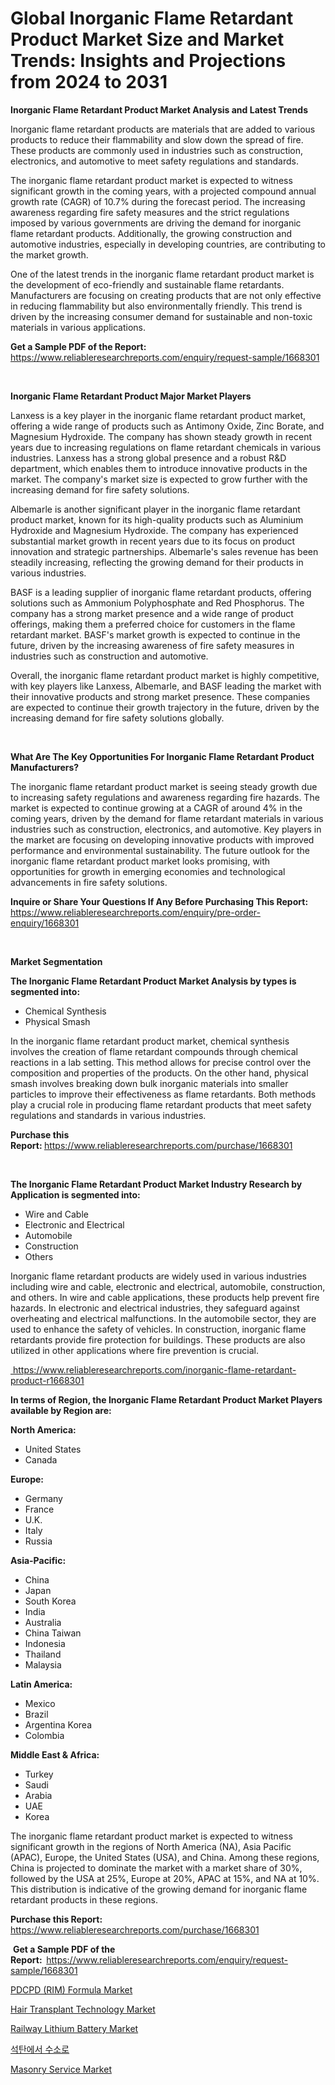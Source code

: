 <p><h1>Global Inorganic Flame Retardant Product Market Size and Market Trends: Insights and Projections from 2024 to 2031</h1></p><p><strong>Inorganic Flame Retardant Product Market Analysis and Latest Trends</strong></p>
<p><p>Inorganic flame retardant products are materials that are added to various products to reduce their flammability and slow down the spread of fire. These products are commonly used in industries such as construction, electronics, and automotive to meet safety regulations and standards.</p><p>The inorganic flame retardant product market is expected to witness significant growth in the coming years, with a projected compound annual growth rate (CAGR) of 10.7% during the forecast period. The increasing awareness regarding fire safety measures and the strict regulations imposed by various governments are driving the demand for inorganic flame retardant products. Additionally, the growing construction and automotive industries, especially in developing countries, are contributing to the market growth.</p><p>One of the latest trends in the inorganic flame retardant product market is the development of eco-friendly and sustainable flame retardants. Manufacturers are focusing on creating products that are not only effective in reducing flammability but also environmentally friendly. This trend is driven by the increasing consumer demand for sustainable and non-toxic materials in various applications.</p></p>
<p><strong>Get a Sample PDF of the Report:&nbsp;</strong> <a href="https://www.reliableresearchreports.com/enquiry/request-sample/1668301">https://www.reliableresearchreports.com/enquiry/request-sample/1668301</a></p>
<p>&nbsp;</p>
<p><strong>Inorganic Flame Retardant Product Major Market Players</strong></p>
<p><p>Lanxess is a key player in the inorganic flame retardant product market, offering a wide range of products such as Antimony Oxide, Zinc Borate, and Magnesium Hydroxide. The company has shown steady growth in recent years due to increasing regulations on flame retardant chemicals in various industries. Lanxess has a strong global presence and a robust R&D department, which enables them to introduce innovative products in the market. The company's market size is expected to grow further with the increasing demand for fire safety solutions.</p><p>Albemarle is another significant player in the inorganic flame retardant product market, known for its high-quality products such as Aluminium Hydroxide and Magnesium Hydroxide. The company has experienced substantial market growth in recent years due to its focus on product innovation and strategic partnerships. Albemarle's sales revenue has been steadily increasing, reflecting the growing demand for their products in various industries.</p><p>BASF is a leading supplier of inorganic flame retardant products, offering solutions such as Ammonium Polyphosphate and Red Phosphorus. The company has a strong market presence and a wide range of product offerings, making them a preferred choice for customers in the flame retardant market. BASF's market growth is expected to continue in the future, driven by the increasing awareness of fire safety measures in industries such as construction and automotive.</p><p>Overall, the inorganic flame retardant product market is highly competitive, with key players like Lanxess, Albemarle, and BASF leading the market with their innovative products and strong market presence. These companies are expected to continue their growth trajectory in the future, driven by the increasing demand for fire safety solutions globally.</p></p>
<p>&nbsp;</p>
<p><strong>What Are The Key Opportunities For Inorganic Flame Retardant Product Manufacturers?</strong></p>
<p><p>The inorganic flame retardant product market is seeing steady growth due to increasing safety regulations and awareness regarding fire hazards. The market is expected to continue growing at a CAGR of around 4% in the coming years, driven by the demand for flame retardant materials in various industries such as construction, electronics, and automotive. Key players in the market are focusing on developing innovative products with improved performance and environmental sustainability. The future outlook for the inorganic flame retardant product market looks promising, with opportunities for growth in emerging economies and technological advancements in fire safety solutions.</p></p>
<p><strong>Inquire or Share Your Questions If Any Before Purchasing This Report:</strong> <a href="https://www.reliableresearchreports.com/enquiry/pre-order-enquiry/1668301">https://www.reliableresearchreports.com/enquiry/pre-order-enquiry/1668301</a></p>
<p>&nbsp;</p>
<p><strong>Market Segmentation</strong></p>
<p><strong>The Inorganic Flame Retardant Product Market Analysis by types is segmented into:</strong></p>
<p><ul><li>Chemical Synthesis</li><li>Physical Smash</li></ul></p>
<p><p>In the inorganic flame retardant product market, chemical synthesis involves the creation of flame retardant compounds through chemical reactions in a lab setting. This method allows for precise control over the composition and properties of the products. On the other hand, physical smash involves breaking down bulk inorganic materials into smaller particles to improve their effectiveness as flame retardants. Both methods play a crucial role in producing flame retardant products that meet safety regulations and standards in various industries.</p></p>
<p><strong>Purchase this Report:&nbsp;</strong><a href="https://www.reliableresearchreports.com/purchase/1668301">https://www.reliableresearchreports.com/purchase/1668301</a></p>
<p>&nbsp;</p>
<p><strong>The Inorganic Flame Retardant Product Market Industry Research by Application is segmented into:</strong></p>
<p><ul><li>Wire and Cable</li><li>Electronic and Electrical</li><li>Automobile</li><li>Construction</li><li>Others</li></ul></p>
<p><p>Inorganic flame retardant products are widely used in various industries including wire and cable, electronic and electrical, automobile, construction, and others. In wire and cable applications, these products help prevent fire hazards. In electronic and electrical industries, they safeguard against overheating and electrical malfunctions. In the automobile sector, they are used to enhance the safety of vehicles. In construction, inorganic flame retardants provide fire protection for buildings. These products are also utilized in other applications where fire prevention is crucial.</p></p>
<p><a href="https://www.reliableresearchreports.com/inorganic-flame-retardant-product-r1668301">&nbsp;https://www.reliableresearchreports.com/inorganic-flame-retardant-product-r1668301</a></p>
<p><strong>In terms of Region, the Inorganic Flame Retardant Product Market Players available by Region are:</strong></p>
<p>
    <p> <strong> North America: </strong>
        <ul>
            <li>United States</li>
            <li>Canada</li>
        </ul>
        </p> 
    <p> <strong> Europe: </strong>
        <ul>
            <li>Germany</li>
            <li>France</li>
            <li>U.K.</li>
            <li>Italy</li>
            <li>Russia</li>
        </ul>
        </p> 
    <p> <strong> Asia-Pacific: </strong>
        <ul>
            <li>China</li>
            <li>Japan</li>
            <li>South Korea</li>
            <li>India</li>
            <li>Australia</li>
            <li>China Taiwan</li>
            <li>Indonesia</li>
            <li>Thailand</li>
            <li>Malaysia</li>
        </ul>
        </p> 
    <p> <strong> Latin America: </strong>
        <ul>
            <li>Mexico</li>
            <li>Brazil</li>
            <li>Argentina Korea</li>
            <li>Colombia</li>
        </ul>
        </p> 
    <p> <strong> Middle East & Africa: </strong>
        <ul>
            <li>Turkey</li>
            <li>Saudi</li>
            <li>Arabia</li>
            <li>UAE</li>
            <li>Korea</li>
        </ul>
    </p>
    </p>
<p><p>The inorganic flame retardant product market is expected to witness significant growth in the regions of North America (NA), Asia Pacific (APAC), Europe, the United States (USA), and China. Among these regions, China is projected to dominate the market with a market share of 30%, followed by the USA at 25%, Europe at 20%, APAC at 15%, and NA at 10%. This distribution is indicative of the growing demand for inorganic flame retardant products in these regions.</p></p>
<p><strong>Purchase this Report: </strong><a href="https://www.reliableresearchreports.com/purchase/1668301">https://www.reliableresearchreports.com/purchase/1668301</a></p>
<p>&nbsp;<strong>Get a Sample PDF of the Report:&nbsp;&nbsp;</strong><a href="https://www.reliableresearchreports.com/enquiry/request-sample/1668301">https://www.reliableresearchreports.com/enquiry/request-sample/1668301</a></p>
<p><strong></strong></p>
<p><p><a href="https://issuu.com/reportprime-2/docs/pdcpd-rim-formula-market-size-2030.pptx">PDCPD (RIM) Formula Market</a></p><p><a href="https://www.linkedin.com/pulse/analyzing-hair-transplant-technology-market-global-industry-s2fke">Hair Transplant Technology Market</a></p><p><a href="https://github.com/Hazelklievgspy6vdcsmu106w/Market-Research-Report-List-2/blob/main/railway-lithium-battery-market.md">Railway Lithium Battery Market</a></p><p><a href="https://github.com/rick7624/Market-Research-Report-List-1/blob/main/800484655484.md">석탄에서 수소로</a></p><p><a href="https://www.linkedin.com/pulse/masonry-service-market-trends-analysis-forecasted-period-th65e">Masonry Service Market</a></p></p>